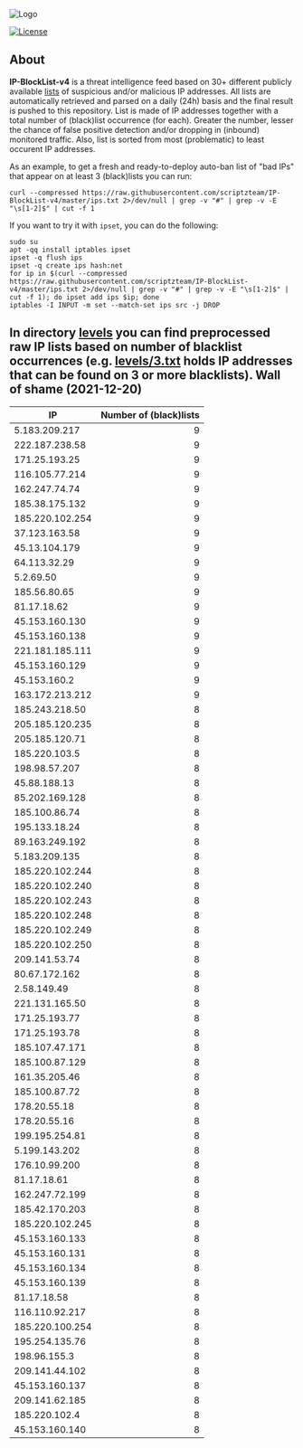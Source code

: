 ![Logo](https://i.imgur.com/PyKLAe7.png)

[![License](https://img.shields.io/badge/license-The_Unlicense-red.svg)](https://unlicense.org/)

About
----

**IP-BlockList-v4** is a threat intelligence feed based on 30+ different publicly available [lists](https://github.com/stamparm/maltrail) of suspicious and/or malicious IP addresses. All lists are automatically retrieved and parsed on a daily (24h) basis and the final result is pushed to this repository. List is made of IP addresses together with a total number of (black)list occurrence (for each). Greater the number, lesser the chance of false positive detection and/or dropping in (inbound) monitored traffic. Also, list is sorted from most (problematic) to least occurent IP addresses.

As an example, to get a fresh and ready-to-deploy auto-ban list of "bad IPs" that appear on at least 3 (black)lists you can run:

```
curl --compressed https://raw.githubusercontent.com/scriptzteam/IP-BlockList-v4/master/ips.txt 2>/dev/null | grep -v "#" | grep -v -E "\s[1-2]$" | cut -f 1
```

If you want to try it with `ipset`, you can do the following:

```
sudo su
apt -qq install iptables ipset
ipset -q flush ips
ipset -q create ips hash:net
for ip in $(curl --compressed https://raw.githubusercontent.com/scriptzteam/IP-BlockList-v4/master/ips.txt 2>/dev/null | grep -v "#" | grep -v -E "\s[1-2]$" | cut -f 1); do ipset add ips $ip; done
iptables -I INPUT -m set --match-set ips src -j DROP
```

In directory [levels](levels) you can find preprocessed raw IP lists based on number of blacklist occurrences (e.g. [levels/3.txt](levels/3.txt) holds IP addresses that can be found on 3 or more blacklists).
Wall of shame (2021-12-20)
----

|IP|Number of (black)lists|
|---|--:|
5.183.209.217|9
222.187.238.58|9
171.25.193.25|9
116.105.77.214|9
162.247.74.74|9
185.38.175.132|9
185.220.102.254|9
37.123.163.58|9
45.13.104.179|9
64.113.32.29|9
5.2.69.50|9
185.56.80.65|9
81.17.18.62|9
45.153.160.130|9
45.153.160.138|9
221.181.185.111|9
45.153.160.129|9
45.153.160.2|9
163.172.213.212|9
185.243.218.50|8
205.185.120.235|8
205.185.120.71|8
185.220.103.5|8
198.98.57.207|8
45.88.188.13|8
85.202.169.128|8
185.100.86.74|8
195.133.18.24|8
89.163.249.192|8
5.183.209.135|8
185.220.102.244|8
185.220.102.240|8
185.220.102.243|8
185.220.102.248|8
185.220.102.249|8
185.220.102.250|8
209.141.53.74|8
80.67.172.162|8
2.58.149.49|8
221.131.165.50|8
171.25.193.77|8
171.25.193.78|8
185.107.47.171|8
185.100.87.129|8
161.35.205.46|8
185.100.87.72|8
178.20.55.18|8
178.20.55.16|8
199.195.254.81|8
5.199.143.202|8
176.10.99.200|8
81.17.18.61|8
162.247.72.199|8
185.42.170.203|8
185.220.102.245|8
45.153.160.133|8
45.153.160.131|8
45.153.160.134|8
45.153.160.139|8
81.17.18.58|8
116.110.92.217|8
185.220.100.254|8
195.254.135.76|8
198.96.155.3|8
209.141.44.102|8
45.153.160.137|8
209.141.62.185|8
185.220.102.4|8
45.153.160.140|8
